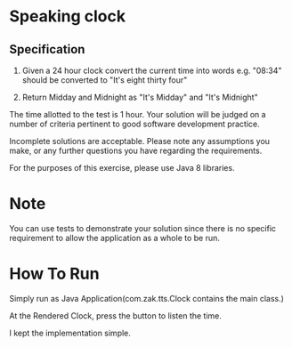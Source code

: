 Speaking clock
==============

Specification
-------------
1. Given a 24 hour clock convert the current time into words
	e.g. "08:34" should be converted to "It's eight thirty four"

2. Return Midday and Midnight as "It's Midday" and "It's Midnight"

The time allotted to the test is 1 hour. Your solution will be judged on a number of criteria pertinent to good software development practice. 

Incomplete solutions are acceptable. Please note any assumptions you make, or any further questions you have regarding the requirements.

For the purposes of this exercise, please use Java 8 libraries.

Note
====
You can use tests to demonstrate your solution since there is no specific requirement to allow the application as a whole to be run.

How To Run
====
Simply run as Java Application(com.zak.tts.Clock contains the main class.)


At the Rendered Clock, press the button to listen the time.

I kept the implementation simple. 